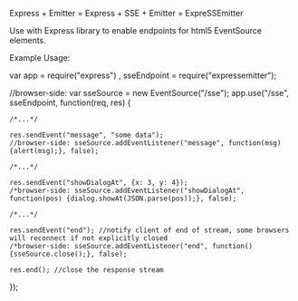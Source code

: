 Express + Emitter = Express + SSE + Emitter = ExpreSSEmitter

Use with Express library to enable endpoints for html5 EventSource elements.

Example Usage:

  var app = require("express")
    , sseEndpoint = require("expressemitter");
  
  //browser-side: var sseSource = new EventSource("/sse");
  app.use("/sse", sseEndpoint, function(req, res) {
  
    /*...*/
  
    res.sendEvent("message", "some data");
    //browser-side: sseSource.addEventListener("message", function(msg){alert(msg);}, false);
  
    /*...*/
  
    res.sendEvent("showDialogAt", {x: 3, y: 4});
    /*browser-side: sseSource.addEventListener("showDialogAt", function(pos) {dialog.showAt(JSON.parse(pos));}, false);
  
    /*...*/
  
    res.sendEvent("end"); //notify client of end of stream, some browsers will reconnect if not explicitly closed
    /*browser-side: sseSource.addEventListener("end", function() {sseSource.close();}, false);
  
    res.end(); //close the response stream
  });
